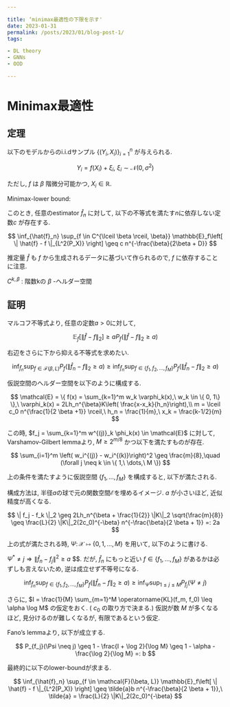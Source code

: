 ```yaml
---

title: ‘minimax最適性の下限を示す'
date: 2023-01-31
permalink: /posts/2023/01/blog-post-1/
tags:

- DL theory
- GNNs
- OOD

---
```


# Minimax最適性

## 定理

以下のモデルからのi.i.dサンプル $\{(Y_i, X_i)\}_{i=1}^n$ が与えられる. 

$$
Y_i = f(X_i) + \xi_i,\ \xi_i \sim \mathcal{N}(0, \sigma^2)
$$

ただし, $f$ は $\beta$ 階微分可能かつ, $X_i \in \mathbb{R}$.

Minimax-lower bound: 

このとき, 任意のestimator $\hat{f}_n$ に対して, 以下の不等式を満たす$n$に依存しない定数$c$ が存在する. 

$$
\inf_{\hat{f}_n} \sup_{f \in C^{\lceil \beta \rceil, \beta}} \mathbb{E}_f\left[ \| \hat{f} - f \|_{L^2(P_X)} \right] \geq c n^{-\frac{\beta}{2\beta + D}}
$$

推定量 $\hat{f}$ も $f$ から生成されるデータに基づいて作られるので, $f$ に依存することに注意.

$C^{k, \beta}$ : 階数kの $\beta$ -ヘルダー空間

## 証明

マルコフ不等式より,  任意の定数$a>0$に対して, 

$$
\mathbb{E}_f\left[ \| \hat{f} - f \|_2 \right] \geq a P_f(\| \hat{f} - f \|_2 \geq a)
$$

右辺をさらに下から抑える不等式を求めたい. 

$$
\inf_{\hat{f}_n} \sup_{f \in \mathcal{F}(\beta, L)} P_f \left(\| \hat{f}_n - f \|_2 \geq a \right) \geq \inf_{\hat{f}_n} \sup_{f \in \{ f_1, f_2,\dots, f_M \}} P_f \left(\| \hat{f}_n - f \|_2 \geq a \right)
$$

仮説空間のヘルダー空間を以下のように構成する. 

$$
\mathcal{E} = \{ f(x) = \sum_{k=1}^m w_k \varphi_k(x),\ w_k \in \{ 0, 1\} \},\ \varphi_k(x) = 2Lh_n^{\beta}K\left( \frac{x-x_k}{h_n}\right),\\
m = \lceil c_0 n^{\frac{1}{2 \beta +1}} \rceil,\ h_n = \frac{1}{m},\ x_k = \frac{k-1/2}{m}
$$

この時,  $f_j = \sum_{k=1}^m w^{(j)}_k \phi_k(x) \in  \mathcal{E}$ に対して,  Varshamov-Gilbert lemmaより, $M \geq 2^{m/8}$ かつ以下を満たすものが存在. 

$$
\sum_{i=1}^m \left( w_i^{(j)} - w_i^{(k)}\right)^2 \geq \frac{m}{8},\quad (\forall j \neq k \in \{ 1,\ \dots,\ M \})
$$

上の条件を満たすように仮説空間 $\{ f_1, \dots, f_M \}$ を構成すると, 以下が満たされる. 

構成方法は, 半径$a$の球で元の関数空間$\mathcal{E}$を埋めるイメージ. $a$ が小さいほど, 近似精度が高くなる. 

$$
\| f_j - f_k \|_2 \geq 2Lh_n^{\beta + \frac{1}{2}} \|K\|_2 \sqrt{\frac{m}{8}} \geq \frac{L}{2} \|K\|_2(2c_0)^{-\beta} n^{-\frac{\beta}{2 \beta + 1}} =: 2a
$$

上の式が満たされる時, $\Psi \colon \mathcal{X} \mapsto \{0, 1, \dots, M \}$ を用いて, 以下のように書ける. 

$\Psi^* \neq j \Rightarrow \| \hat{f}_n - f_j\|^2 \geq a$ $$. だが,  $\hat{f}_n$ にもっと近い $f \in \{ f_1, \dots, f_M \}$ があるかは必ずしも言えないため, 逆は成立せず不等号になる. 

$$
\inf_{\hat{f}_n} \sup_{f \in \{ f_1, f_2,\dots, f_M \}} P_f \left(\| \hat{f}_n - f \|_2 \geq a \right) \geq \inf_{\Psi} \sup_{1 \leq j \leq M} P_{f_j}(\Psi \neq j)
$$

さらに, $I = \frac{1}{M} \sum_{m=1}^M \operatorname{KL}(f_m, f_0) \leq \alpha \log M$ の仮定をおく. ( $c_0$ の取り方で決まる.) 
仮説が数 $M$ が多くなるほど, 見分けるのが難しくなるが, 有限であるという仮定. 

Fano’s lemmaより, 以下が成立する. 

$$
P_{f_j}(\Psi \neq j) \geq 1 - \frac{I + \log 2}{\log M} \geq 1 - \alpha - \frac{\log 2}{\log M} =: b
$$

最終的に以下のlower-boundが求まる. 

$$
\inf_{\hat{f}_n} \sup_{f \in \mathcal{F}(\beta, L)} \mathbb{E}_f\left[ \| \hat{f} - f \|_{L^2(P_X)} \right] \geq \tilde{a}b n^{-\frac{\beta}{2 \beta + 1}},\ \tilde{a} = \frac{L}{2} \|K\|_2(2c_0)^{-\beta}
$$


